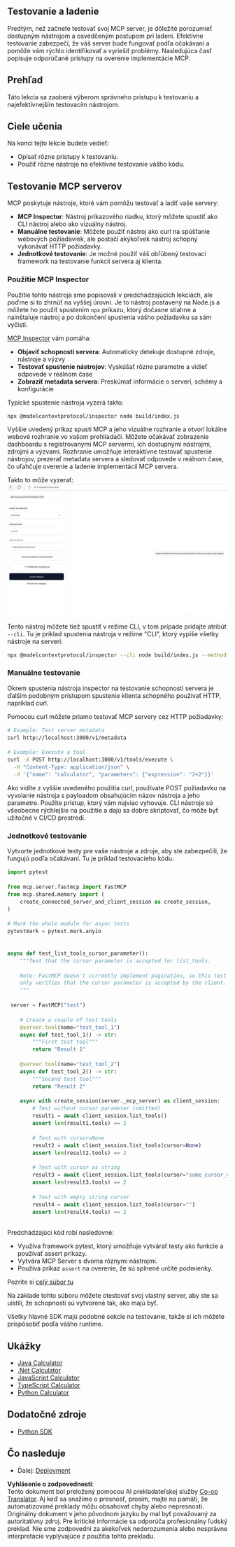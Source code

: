 <!--
CO_OP_TRANSLATOR_METADATA:
{
  "original_hash": "4e34e34e84f013e73c7eaa6d09884756",
  "translation_date": "2025-07-13T22:03:33+00:00",
  "source_file": "03-GettingStarted/08-testing/README.md",
  "language_code": "sk"
}
-->
## Testovanie a ladenie

Predtým, než začnete testovať svoj MCP server, je dôležité porozumieť dostupným nástrojom a osvedčeným postupom pri ladení. Efektívne testovanie zabezpečí, že váš server bude fungovať podľa očakávaní a pomôže vám rýchlo identifikovať a vyriešiť problémy. Nasledujúca časť popisuje odporúčané prístupy na overenie implementácie MCP.

## Prehľad

Táto lekcia sa zaoberá výberom správneho prístupu k testovaniu a najefektívnejším testovacím nástrojom.

## Ciele učenia

Na konci tejto lekcie budete vedieť:

- Opísať rôzne prístupy k testovaniu.
- Použiť rôzne nástroje na efektívne testovanie vášho kódu.

## Testovanie MCP serverov

MCP poskytuje nástroje, ktoré vám pomôžu testovať a ladiť vaše servery:

- **MCP Inspector**: Nástroj príkazového riadku, ktorý môžete spustiť ako CLI nástroj alebo ako vizuálny nástroj.
- **Manuálne testovanie**: Môžete použiť nástroj ako curl na spúšťanie webových požiadaviek, ale postačí akýkoľvek nástroj schopný vykonávať HTTP požiadavky.
- **Jednotkové testovanie**: Je možné použiť váš obľúbený testovací framework na testovanie funkcií servera aj klienta.

### Použitie MCP Inspector

Použitie tohto nástroja sme popisovali v predchádzajúcich lekciách, ale poďme si to zhrnúť na vyššej úrovni. Je to nástroj postavený na Node.js a môžete ho použiť spustením `npx` príkazu, ktorý dočasne stiahne a nainštaluje nástroj a po dokončení spustenia vášho požiadavku sa sám vyčistí.

[MCP Inspector](https://github.com/modelcontextprotocol/inspector) vám pomáha:

- **Objaviť schopnosti servera**: Automaticky detekuje dostupné zdroje, nástroje a výzvy
- **Testovať spustenie nástrojov**: Vyskúšať rôzne parametre a vidieť odpovede v reálnom čase
- **Zobraziť metadata servera**: Preskúmať informácie o serveri, schémy a konfigurácie

Typické spustenie nástroja vyzerá takto:

```bash
npx @modelcontextprotocol/inspector node build/index.js
```

Vyššie uvedený príkaz spustí MCP a jeho vizuálne rozhranie a otvorí lokálne webové rozhranie vo vašom prehliadači. Môžete očakávať zobrazenie dashboardu s registrovanými MCP servermi, ich dostupnými nástrojmi, zdrojmi a výzvami. Rozhranie umožňuje interaktívne testovať spustenie nástrojov, prezerať metadata servera a sledovať odpovede v reálnom čase, čo uľahčuje overenie a ladenie implementácií MCP servera.

Takto to môže vyzerať: ![Inspector](../../../../translated_images/connect.141db0b2bd05f096fb1dd91273771fd8b2469d6507656c3b0c9df4b3c5473929.sk.png)

Tento nástroj môžete tiež spustiť v režime CLI, v tom prípade pridajte atribút `--cli`. Tu je príklad spustenia nástroja v režime "CLI", ktorý vypíše všetky nástroje na serveri:

```sh
npx @modelcontextprotocol/inspector --cli node build/index.js --method tools/list
```

### Manuálne testovanie

Okrem spustenia nástroja inspector na testovanie schopností servera je ďalším podobným prístupom spustenie klienta schopného používať HTTP, napríklad curl.

Pomocou curl môžete priamo testovať MCP servery cez HTTP požiadavky:

```bash
# Example: Test server metadata
curl http://localhost:3000/v1/metadata

# Example: Execute a tool
curl -X POST http://localhost:3000/v1/tools/execute \
  -H "Content-Type: application/json" \
  -d '{"name": "calculator", "parameters": {"expression": "2+2"}}'
```

Ako vidíte z vyššie uvedeného použitia curl, používate POST požiadavku na vyvolanie nástroja s payloadom obsahujúcim názov nástroja a jeho parametre. Použite prístup, ktorý vám najviac vyhovuje. CLI nástroje sú všeobecne rýchlejšie na použitie a dajú sa dobre skriptovať, čo môže byť užitočné v CI/CD prostredí.

### Jednotkové testovanie

Vytvorte jednotkové testy pre vaše nástroje a zdroje, aby ste zabezpečili, že fungujú podľa očakávaní. Tu je príklad testovacieho kódu.

```python
import pytest

from mcp.server.fastmcp import FastMCP
from mcp.shared.memory import (
    create_connected_server_and_client_session as create_session,
)

# Mark the whole module for async tests
pytestmark = pytest.mark.anyio


async def test_list_tools_cursor_parameter():
    """Test that the cursor parameter is accepted for list_tools.

    Note: FastMCP doesn't currently implement pagination, so this test
    only verifies that the cursor parameter is accepted by the client.
    """

 server = FastMCP("test")

    # Create a couple of test tools
    @server.tool(name="test_tool_1")
    async def test_tool_1() -> str:
        """First test tool"""
        return "Result 1"

    @server.tool(name="test_tool_2")
    async def test_tool_2() -> str:
        """Second test tool"""
        return "Result 2"

    async with create_session(server._mcp_server) as client_session:
        # Test without cursor parameter (omitted)
        result1 = await client_session.list_tools()
        assert len(result1.tools) == 2

        # Test with cursor=None
        result2 = await client_session.list_tools(cursor=None)
        assert len(result2.tools) == 2

        # Test with cursor as string
        result3 = await client_session.list_tools(cursor="some_cursor_value")
        assert len(result3.tools) == 2

        # Test with empty string cursor
        result4 = await client_session.list_tools(cursor="")
        assert len(result4.tools) == 2
    
```

Predchádzajúci kód robí nasledovné:

- Využíva framework pytest, ktorý umožňuje vytvárať testy ako funkcie a používať assert príkazy.
- Vytvára MCP Server s dvoma rôznymi nástrojmi.
- Používa príkaz `assert` na overenie, že sú splnené určité podmienky.

Pozrite si [celý súbor tu](https://github.com/modelcontextprotocol/python-sdk/blob/main/tests/client/test_list_methods_cursor.py)

Na základe tohto súboru môžete otestovať svoj vlastný server, aby ste sa uistili, že schopnosti sú vytvorené tak, ako majú byť.

Všetky hlavné SDK majú podobné sekcie na testovanie, takže si ich môžete prispôsobiť podľa vášho runtime.

## Ukážky

- [Java Calculator](../samples/java/calculator/README.md)
- [.Net Calculator](../../../../03-GettingStarted/samples/csharp)
- [JavaScript Calculator](../samples/javascript/README.md)
- [TypeScript Calculator](../samples/typescript/README.md)
- [Python Calculator](../../../../03-GettingStarted/samples/python)

## Dodatočné zdroje

- [Python SDK](https://github.com/modelcontextprotocol/python-sdk)

## Čo nasleduje

- Ďalej: [Deployment](../09-deployment/README.md)

**Vyhlásenie o zodpovednosti**:  
Tento dokument bol preložený pomocou AI prekladateľskej služby [Co-op Translator](https://github.com/Azure/co-op-translator). Aj keď sa snažíme o presnosť, prosím, majte na pamäti, že automatizované preklady môžu obsahovať chyby alebo nepresnosti. Originálny dokument v jeho pôvodnom jazyku by mal byť považovaný za autoritatívny zdroj. Pre kritické informácie sa odporúča profesionálny ľudský preklad. Nie sme zodpovední za akékoľvek nedorozumenia alebo nesprávne interpretácie vyplývajúce z použitia tohto prekladu.